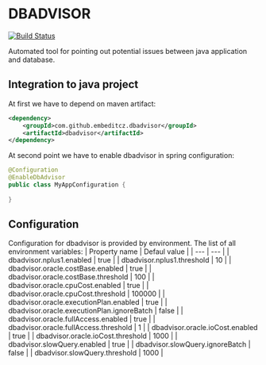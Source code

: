# DBADVISOR
[![Build Status](https://travis-ci.org/EmbedITCZ/dbadvisor.svg?branch=master)](https://travis-ci.org/EmbedITCZ/dbadvisor)

Automated tool for pointing out potential issues between java application and database.

## Integration to java project
At first we have to depend on maven artifact:
```xml
<dependency>
    <groupId>com.github.embeditcz.dbadvisor</groupId>
    <artifactId>dbadvisor</artifactId>
</dependency>
```

At second point we have to enable dbadvisor in spring configuration:
```java
@Configuration
@EnableDbAdvisor
public class MyAppConfiguration {
    
}
```

## Configuration
Configuration for dbadvisor is provided by environment. The list of all environment variables:
| Property name                              | Defaul value |
| ---                                        | ---          |
| dbadvisor.nplus1.enabled                   | true         |
| dbadvisor.nplus1.threshold                 | 10           |
| dbadvisor.oracle.costBase.enabled          | true         |
| dbadvisor.oracle.costBase.threshold        | 100          |
| dbadvisor.oracle.cpuCost.enabled           | true         |
| dbadvisor.oracle.cpuCost.threshold         | 100000       |
| dbadvisor.oracle.executionPlan.enabled     | true         |
| dbadvisor.oracle.executionPlan.ignoreBatch | false        |
| dbadvisor.oracle.fullAccess.enabled        | true         |
| dbadvisor.oracle.fullAccess.threshold      | 1            |
| dbadvisor.oracle.ioCost.enabled            | true         |
| dbadvisor.oracle.ioCost.threshold          | 1000         |
| dbadvisor.slowQuery.enabled                | true         |
| dbadvisor.slowQuery.ignoreBatch            | false        |
| dbadvisor.slowQuery.threshold              | 1000         |
